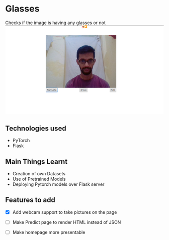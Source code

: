 # Glasses

Checks if the image is having any glasses or not
![Working Image](https://github.com/Mianto/glasses/blob/master/glasses/static/images/working.png)

Technologies used
---
* PyTorch
* Flask

Main Things Learnt
---
* Creation of own Datasets
* Use of Pretrained Models
* Deploying Pytorch models over Flask server

Features to add
---
- [x] Add webcam support to take pictures on the page
- [ ] Make Predict page to render HTML instead of JSON
- [ ] Make homepage more presentable


